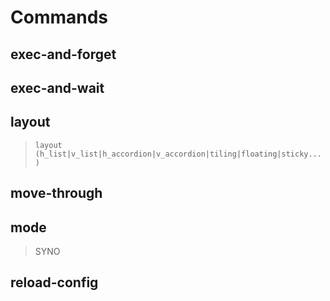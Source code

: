 # Commands

## exec-and-forget

## exec-and-wait

## layout

> `layout (h_list|v_list|h_accordion|v_accordion|tiling|floating|sticky...)`

## move-through

## mode

> SYNO

## reload-config
